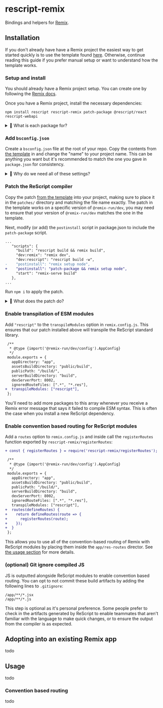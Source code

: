 # rescript-remix

Bindings and helpers for [Remix](https://remix.run/).

## Installation

If you don't already have have a Remix project the easiest way to get started quickly is to use the template found [here](https://github.com/tom-sherman/rescript-remix-template). Otherwise, continue reading this guide if you prefer manual setup or want to understand how the template works.
### Setup and install

You should already have a Remix project setup. You can create one by following the [Remix docs](https://remix.run/docs/en/v1/tutorials/blog#creating-the-project).

Once you have a Remix project, install the necessary dependencies:

```
npm install rescript rescript-remix patch-package @rescript/react rescript-webapi
```

<details>
    <summary>🙋 What is each package for?</summary>
    <ul>
      <li> <code>rescript</code> - The ReScript compiler and standard library.
      <li> <code>rescript-remix</code> - This package. Includes Remix bindings and helpers.
      <li> <code>patch-package</code> - A tool to patch Remix itself to workaround lack of ESM support (more about this later).
      <li> <code>@rescript/react</code> - React bindings for ReScript.
      <li> <code>rescript-webapi</code> - ReScript bindings for Web Platform APIs eg. <code>fetch</code> and <code>Request</code>
</details>

### Add `bsconfig.json`

Create a `bsconfig.json` file at the root of your repo. Copy the contents from [the template](https://github.com/tom-sherman/rescript-remix-template/blob/main/bsconfig.json) in and change the "name" to your project name. This can be anything you want but it's recommended to match the one you gave in `package.json` for consistency.

<details>
    <summary>🙋 Why do we need all of these settings?</summary>
    <p> You can read about what all the options are for in the <a href="https://rescript-lang.org/docs/manual/latest/build-configuration">ReScript docs</a>. The recommended settings are setup in such a way to be most convenient to ReScript and Remix developers alike while supporting the file-system-based routing of Remix.
</details>

### Patch the ReScript compiler

Copy the patch [from the template](https://github.com/tom-sherman/rescript-remix-template/tree/main/patches) into your project, making sure to place it in the `patches/` directory and matching the file name exactly. The patch in the template works on a specific version of `@remix-run/dev`, you may need to ensure that your version of `@remix-run/dev` matches the one in the template.

Next, modify (or add) the `postinstall` script in package.json to include the `patch-package` script.

```diff
...
   "scripts": {
     "build": "rescript build && remix build",
     "dev:remix": "remix dev",
     "dev:rescript": "rescript build -w",
-    "postinstall": "remix setup node",
+    "postinstall": "patch-package && remix setup node",
     "start": "remix-serve build"
   },
...
```

Run `npm i` to apply the patch.

<details>
    <summary>🙋 What does the patch do?</summary>
    <p> It allows Remix to transpile ES modules (export/import syntax) inside of node_modules. This is important because our ReScript configuration tells the compiler to transpile to ESM, and this includes ReScript dependencies in node_modules eg. this package and the ReScript standard library.
</details>

### Enable transpilation of ESM modules

Add `"rescript"` to the `transpileModules` option in `remix.config.js`. This ensures that our patch installed above will transpile the ReScript standard library.

```diff
 /**
  * @type {import('@remix-run/dev/config').AppConfig}
  */
 module.exports = {
   appDirectory: "app",
   assetsBuildDirectory: "public/build",
   publicPath: "/build/",
   serverBuildDirectory: "build",
   devServerPort: 8002,
   ignoredRouteFiles: [".*", "*.res"],
+  transpileModules: ["rescript"],
 };
```

You'll need to add more packages to this array whenever you receive a Remix error message that says it failed to compile ESM syntax. This is often the case when you install a new ReScript dependency.

### Enable convention based routing for ReScript modules

Add a `routes` option to `remix.config.js` and inside call the `registerRoutes` function exported by `rescript-remix/registerRoutes`:

```diff
+ const { registerRoutes } = require('rescript-remix/registerRoutes');

 /**
  * @type {import('@remix-run/dev/config').AppConfig}
  */
 module.exports = {
   appDirectory: "app",
   assetsBuildDirectory: "public/build",
   publicPath: "/build/",
   serverBuildDirectory: "build",
   devServerPort: 8002,
   ignoredRouteFiles: [".*", "*.res"],
   transpileModules: ["rescript"],
+  routes(defineRoutes) {
+    return defineRoutes(route => {
+      registerRoutes(route);
+    });
+  }
 };
```

This allows you to use all of the convention-based routing of Remix with ReScript modules by placing them inside the `app/res-routes` director. See [the usage section](#convention-based-routing) for more details.

### (optional) Git ignore compiled JS

JS is outputted alongside ReScript modules to enable convention based routing. You can opt to not commit these build artifacts by adding the following lines to `.gitignore`:

```
/app/**/*.jsx
/app/**/*.js
```

This step is optional as it's personal preference. Some people prefer to check in the artifacts generated by ReScript to enable teammates that aren't familiar with the language to make quick changes, or to ensure the output from the compiler is as expected.

## Adopting into an existing Remix app

todo

## Usage

todo

### Convention based routing

todo
